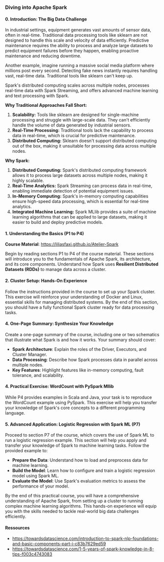 ### Diving into Apache Spark

#### 0. Introduction: The Big Data Challenge

In industrial settings, equipment generates vast amounts of sensor data, often in real-time. Traditional data processing tools like sklearn are not designed to handle this scale and velocity of data efficiently. Predictive maintenance requires the ability to process and analyze large datasets to predict equipment failures before they happen, enabling proactive maintenance and reducing downtime.

Another example, imagine running a massive social media platform where millions post every second. Detecting fake news instantly requires handling vast, real-time data. Traditional tools like sklearn can't keep up.

Spark's distributed computing scales across multiple nodes, processes real-time data with Spark Streaming, and offers advanced machine learning and text processing with Spark.

**Why Traditional Approaches Fall Short:**
1. **Scalability:** Tools like sklearn are designed for single-machine processing and struggle with large-scale data. They can't efficiently handle the volume of data generated by industrial sensors.
2. **Real-Time Processing:** Traditional tools lack the capability to process data in real-time, which is crucial for predictive maintenance.
3. **Distributed Computing:** Sklearn doesn't support distributed computing out of the box, making it unsuitable for processing data across multiple nodes.

**Why Spark:**
1. **Distributed Computing:** Spark's distributed computing framework allows it to process large datasets across multiple nodes, making it highly scalable.
2. **Real-Time Analytics:** Spark Streaming can process data in real-time, enabling immediate detection of potential equipment issues.
3. **In-Memory Computing:** Spark's in-memory computing capabilities ensure high-speed data processing, which is essential for real-time analytics.
4. **Integrated Machine Learning:** Spark MLlib provides a suite of machine learning algorithms that can be applied to large datasets, making it easier to build and deploy predictive models.

#### 1. Understanding the Basics (P1 to P4)

**Course Material**: https://liliasfaxi.github.io/Atelier-Spark

Begin by reading sections P1 to P4 of the course material. These sections will introduce you to the fundamentals of Apache Spark, its architecture, and its core components. 
 Understand how Spark uses **Resilient Distributed Datasets (RDDs)** to manage data across a cluster.

#### 2. Cluster Setup: Hands-On Experience
Follow the instructions provided in the course to set up your Spark cluster. This exercise will reinforce your understanding of Docker and Linux, essential skills for managing distributed systems. By the end of this section, you should have a fully functional Spark cluster ready for data processing tasks.

#### 4. One-Page Summary: Synthesize Your Knowledge
Create a one-page summary of the course, including one or two schematics that illustrate what Spark is and how it works. Your summary should cover:
- **Spark Architecture**: Explain the roles of the Driver, Executors, and Cluster Manager.
- **Data Processing**: Describe how Spark processes data in parallel across multiple nodes.
- **Key Features**: Highlight features like in-memory computing, fault tolerance, and scalability.

#### 4. Practical Exercise: WordCount with PySpark Mllib
While P4 provides examples in Scala and Java, your task is to reproduce the WordCount example using PySpark. This exercise will help you transfer your knowledge of Spark's core concepts to a different programming language.

#### 5. Advanced Application: Logistic Regression with Spark ML (P7)
Proceed to section P7 of the course, which covers the use of Spark ML to run a logistic regression example. This section will help you apply and transfer your knowledge of Spark to machine learning tasks. Follow the provided example to:
- **Prepare the Data**: Understand how to load and preprocess data for machine learning.
- **Build the Model**: Learn how to configure and train a logistic regression model using Spark ML.
- **Evaluate the Model**: Use Spark's evaluation metrics to assess the performance of your model.

By the end of this practical course, you will have a comprehensive understanding of Apache Spark, from setting up a cluster to running complex machine learning algorithms. This hands-on experience will equip you with the skills needed to tackle real-world big data challenges efficiently.

#### Ressources

- https://towardsdatascience.com/introduction-to-spark-nlp-foundations-and-basic-components-part-i-c83b7629ed59
- https://towardsdatascience.com/1-5-years-of-spark-knowledge-in-8-tips-f003c4743083
